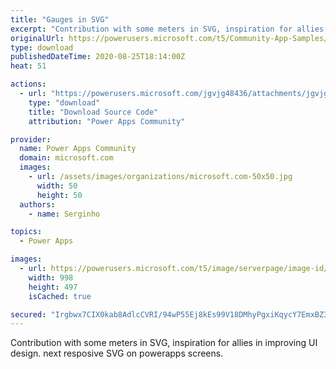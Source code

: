 ```yaml
---
title: "Gauges in SVG"
excerpt: "Contribution with some meters in SVG, inspiration for allies in improving UI design. next resposive SVG on powerapps screens."
originalUrl: https://powerusers.microsoft.com/t5/Community-App-Samples/Gauges-in-SVG/td-p/668970
type: download
publishedDateTime: 2020-08-25T18:14:00Z
heat: 51

actions:
  - url: "https://powerusers.microsoft.com/jgvjg48436/attachments/jgvjg48436/AppFeedbackGallery/620/1/Components%20Gauges%20SVG.msapp"
    type: "download"
    title: "Download Source Code"
    attribution: "Power Apps Community"

provider:
  name: Power Apps Community
  domain: microsoft.com
  images:
    - url: /assets/images/organizations/microsoft.com-50x50.jpg
      width: 50
      height: 50
  authors:
    - name: Serginho

topics:
  - Power Apps

images:
  - url: https://powerusers.microsoft.com/t5/image/serverpage/image-id/173168i501FBD5690199FEE/image-size/large?v=1.0&px=999
    width: 998
    height: 497
    isCached: true

secured: "Irgbwx7CIX0kab8AdlcCVRI/94wP55Ej8kEs99V18DMhyPgxiKqycY7EmxBZ3kv8hQScGO+1Y8VdVoGsOAvvti+yvQA9uZZ/sfYLqz2Qn3+B/Y08Izd+D/BwWZR9Ux6O4sgCqrLR/FRfilzEawyEBMhXYSwQqTH3X8gYOFg2rZ4kwNct3Yobios+IevCLBXh0sYRHoA97/pOv8YM/SgNTDcO3e/5bpCuTtX1R01Fy4PB2K8mrKX/2IdHY12A9thTmp/t46jUNTZsR4VgI4oaC5S/+TqYOY694/e1qKB3x5rjpBnUaez1rh7uFxvLarA3V1zBafnXHpDvUq32qzLK4VO5JQCuHwjoVQlffKsFq7kC+fufQeqVN/XqnOGTkIa76pvPP7XG8hmCCpFXsAZHtQL3gDaZDyzqfzylsxfcv/APuMPxXKpBvbrT/vEWznbY;bw0rKxOFAzYmkm/gizVyPA=="
---
```

<p><span>Contribution with some meters in SVG, inspiration for allies in improving UI design. next resposive SVG on powerapps screens.</span></p>

